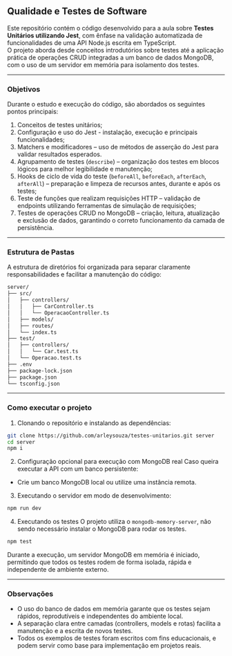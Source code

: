 ## Qualidade e Testes de Software

Este repositório contém o código desenvolvido para a aula sobre **Testes Unitários utilizando Jest**, com ênfase na validação automatizada de funcionalidades de uma API Node.js escrita em TypeScript.  
O projeto aborda desde conceitos introdutórios sobre testes até a aplicação prática de operações CRUD integradas a um banco de dados MongoDB, com o uso de um servidor em memória para isolamento dos testes.

---

### Objetivos

Durante o estudo e execução do código, são abordados os seguintes pontos principais:

1. Conceitos de testes unitários;
2. Configuração e uso do Jest - instalação, execução e principais funcionalidades;
3. Matchers e modificadores – uso de métodos de asserção do Jest para validar resultados esperados.
4. Agrupamento de testes (`describe`) – organização dos testes em blocos lógicos para melhor legibilidade e manutenção;
5. Hooks de ciclo de vida do teste (`beforeAll`, `beforeEach`, `afterEach`, `afterAll`) – preparação e limpeza de recursos antes, durante e após os testes;
6. Teste de funções que realizam requisições HTTP – validação de endpoints utilizando ferramentas de simulação de requisições;
7. Testes de operações CRUD no MongoDB – criação, leitura, atualização e exclusão de dados, garantindo o correto funcionamento da camada de persistência.

---

### Estrutura de Pastas

A estrutura de diretórios foi organizada para separar claramente responsabilidades e facilitar a manutenção do código:

```bash
server/
├── src/
│   ├── controllers/
│   │   ├── CarController.ts
│   │   └── OperacaoController.ts
│   ├── models/
│   ├── routes/
│   └── index.ts
├── test/
│   ├── controllers/
│   │   └── Car.test.ts
│   └── Operacao.test.ts
├── .env
├── package-lock.json
├── package.json
└── tsconfig.json
```

---

### Como executar o projeto

1. Clonando o repositório e instalando as dependências:
```bash
git clone https://github.com/arleysouza/testes-unitarios.git server
cd server
npm i
```

2. Configuração opcional para execução com MongoDB real
Caso queira executar a API com um banco persistente:
- Crie um banco MongoDB local ou utilize uma instância remota.

3. Executando o servidor em modo de desenvolvimento:
```bash
npm run dev
```

4. Executando os testes
O projeto utiliza o `mongodb-memory-server`, não sendo necessário instalar o MongoDB para rodar os testes.
```bash 
npm test
```
Durante a execução, um servidor MongoDB em memória é iniciado, permitindo que todos os testes rodem de forma isolada, rápida e independente de ambiente externo.

---

### Observações

- O uso do banco de dados em memória garante que os testes sejam rápidos, reprodutíveis e independentes do ambiente local.
- A separação clara entre camadas (controllers, models e rotas) facilita a manutenção e a escrita de novos testes.
- Todos os exemplos de testes foram escritos com fins educacionais, e podem servir como base para implementação em projetos reais.
